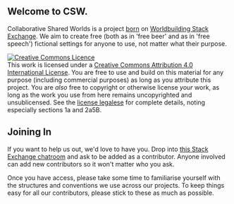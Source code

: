 ## Welcome to CSW.

Collaborative Shared Worlds is a project [born](http://meta.worldbuilding.stackexchange.com/q/341/2685) on [Worldbuilding Stack Exchange](http://worldbuilding.stackexchange.com/). We aim to create free (both as in 'free beer' and as in 'free speech') fictional settings for anyone to use, not matter what their purpose.

<a rel="license" href="http://creativecommons.org/licenses/by/4.0/"><img alt="Creative Commons Licence" style="border-width:0" src="https://i.creativecommons.org/l/by/4.0/88x31.png" /></a><br />This work is licensed under a <a rel="license" href="http://creativecommons.org/licenses/by/4.0/">Creative Commons Attribution 4.0 International License</a>. You are free to use and build on this material for any purpose (including commercial purposes) as long as you attribute this project. You are *also* free to copyright or otherwise license *your* work, as long as the work you use from here remains uncopyrighted and unsublicensed. See the [license legalese](http://creativecommons.org/licenses/by/4.0/legalcode) for complete details, noting especially sections 1a and 2a5B.

## Joining In

If you want to help us out, we'd love to have you. Drop into [this Stack Exchange chatroom](http://chat.stackexchange.com/rooms/17796/collaborative-shared-worlds) and ask to be added as a contributor. Anyone involved can add new contributors so it won't matter who you ask.

Once you have access, please take some time to familiarise yourself with the structures and conventions we use across our projects. To keep things easy for all our contributors, please stick to these as much as possible.
